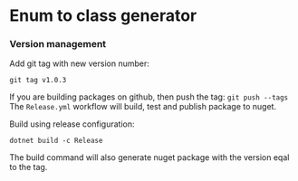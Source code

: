 # Enum to class generator

### Version management

Add git tag with new version number:

`git tag v1.0.3`

If you are building packages on github, then push the tag:
`git push --tags`
The `Release.yml` workflow will build, test and publish package to nuget.

Build using release configuration:

`dotnet build -c Release`

The build command will also generate nuget package with the version eqal to the tag.

